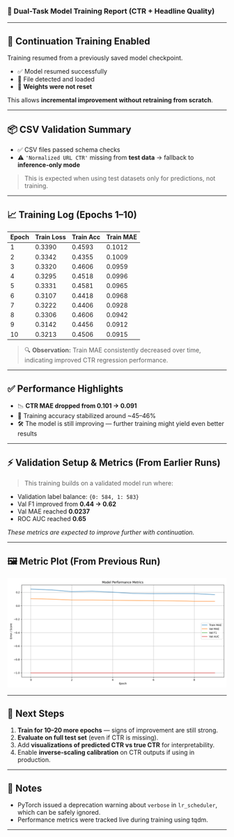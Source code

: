 

### 🧠 Dual-Task Model Training Report (CTR + Headline Quality)

---

## 🔄 **Continuation Training Enabled**

Training resumed from a previously saved model checkpoint.

- ✅ Model resumed successfully
- 📁 File detected and loaded
- 🔁 **Weights were not reset**

This allows **incremental improvement without retraining from scratch**.

---

## 📦 **CSV Validation Summary**

- ✅ CSV files passed schema checks
- ⚠️ `'Normalized URL CTR'` missing from **test data** → fallback to **inference-only mode**

> This is expected when using test datasets only for predictions, not training.

---

## 📈 **Training Log (Epochs 1–10)**

| Epoch | Train Loss | Train Acc | Train MAE |
|-------|------------|-----------|-----------|
| 1     | 0.3390     | 0.4593    | 0.1012    |
| 2     | 0.3342     | 0.4355    | 0.1009    |
| 3     | 0.3320     | 0.4606    | 0.0959    |
| 4     | 0.3295     | 0.4518    | 0.0996    |
| 5     | 0.3331     | 0.4581    | 0.0965    |
| 6     | 0.3107     | 0.4418    | 0.0968    |
| 7     | 0.3222     | 0.4406    | 0.0928    |
| 8     | 0.3306     | 0.4606    | 0.0942    |
| 9     | 0.3142     | 0.4456    | 0.0912    |
| 10    | 0.3213     | 0.4506    | 0.0915    |

> 🔍 **Observation:** Train MAE consistently decreased over time, indicating improved CTR regression performance.

---

## ✅ **Performance Highlights**

- 📉 **CTR MAE dropped from 0.101 → 0.091**
- 🧠 Training accuracy stabilized around ~45–46%
- 🛠️ The model is still improving — further training might yield even better results

---

## ⚡ **Validation Setup & Metrics (From Earlier Runs)**

> This training builds on a validated model run where:

- Validation label balance: `{0: 584, 1: 583}`
- Val F1 improved from **0.44 → 0.62**
- Val MAE reached **0.0237**
- ROC AUC reached **0.65**

_These metrics are expected to improve further with continuation._

---

## 🖼️ **Metric Plot (From Previous Run)**

![CTR MAE Plot](ctr_mae_plot.png)

---

## 🔮 **Next Steps**

1. **Train for 10–20 more epochs** — signs of improvement are still strong.
2. **Evaluate on full test set** (even if CTR is missing).
3. Add **visualizations of predicted CTR vs true CTR** for interpretability.
4. Enable **inverse-scaling calibration** on CTR outputs if using in production.

---

## 📝 Notes

- PyTorch issued a deprecation warning about `verbose` in `lr_scheduler`, which can be safely ignored.
- Performance metrics were tracked live during training using tqdm.

---
